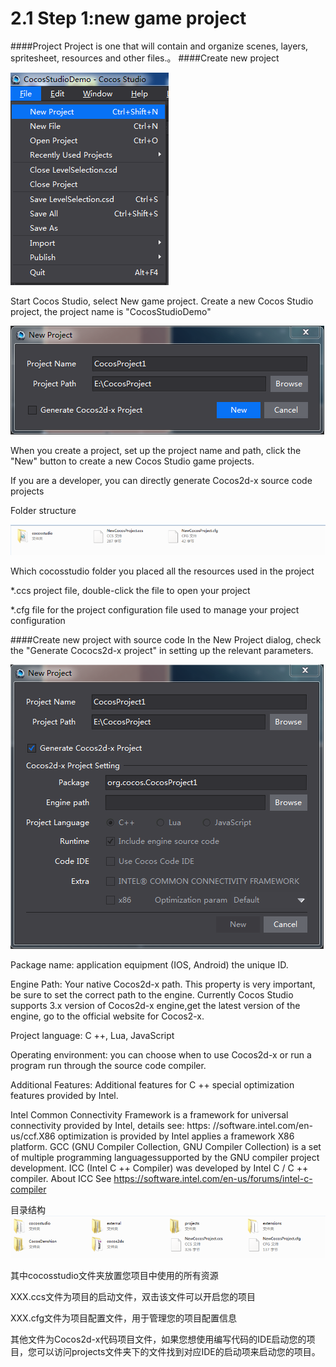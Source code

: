 # 2.1 Step 1:new game project

####Project
Project is one that will contain and organize scenes, layers, spritesheet, resources and other files.。
####Create new project

![Image](res/image025.png)

Start Cocos Studio, select New game project. Create a new Cocos Studio project, the project name is "CocosStudioDemo"

![Image](res/image026.png)
 
When you create a project, set up the project name and path, click the "New" button to create a new Cocos Studio game projects.

If you are a developer, you can directly generate Cocos2d-x source code projects

Folder structure

![Image](res/image027.png)
 
Which cocosstudio folder you placed all the resources used in the project

*.ccs project file, double-click the file to open your project

*.cfg file for the project configuration file used to manage your project configuration

####Create new project with source code
In the New Project dialog, check the "Generate Cococs2d-x project" in setting up the relevant parameters.

![Image](res/image028.png)
 
Package name: application equipment (IOS, Android) the unique ID.

Engine Path: Your native Cocos2d-x path. This property is very important, be sure to set the correct path to the engine. Currently Cocos Studio supports 3.x version of Cocos2d-x engine,get the latest version of the engine, go to the official website for Cocos2-x.

Project language: C ++, Lua, JavaScript

Operating environment: you can choose when to use Cocos2d-x or run a program run through the source code compiler.

Additional Features: Additional features for C ++ special optimization features provided by Intel.

Intel Common Connectivity Framework is a framework for universal connectivity provided by Intel, details see: https: //software.intel.com/en-us/ccf.X86 optimization is provided by Intel applies a framework X86 platform. GCC (GNU Compiler Collection, GNU Compiler Collection) is a set of multiple programming languages ​supported by the GNU compiler project development. ICC (Intel C ++ Compiler) was developed by Intel C / C ++ compiler. About ICC See https://software.intel.com/en-us/forums/intel-c-compiler 

目录结构
![Image](res/image029.png)
 
其中cocosstudio文件夹放置您项目中使用的所有资源

XXX.ccs文件为项目的启动文件，双击该文件可以开启您的项目

XXX.cfg文件为项目配置文件，用于管理您的项目配置信息

其他文件为Cocos2d-x代码项目文件，如果您想使用编写代码的IDE启动您的项目，您可以访问projects文件夹下的文件找到对应IDE的启动项来启动您的项目。
